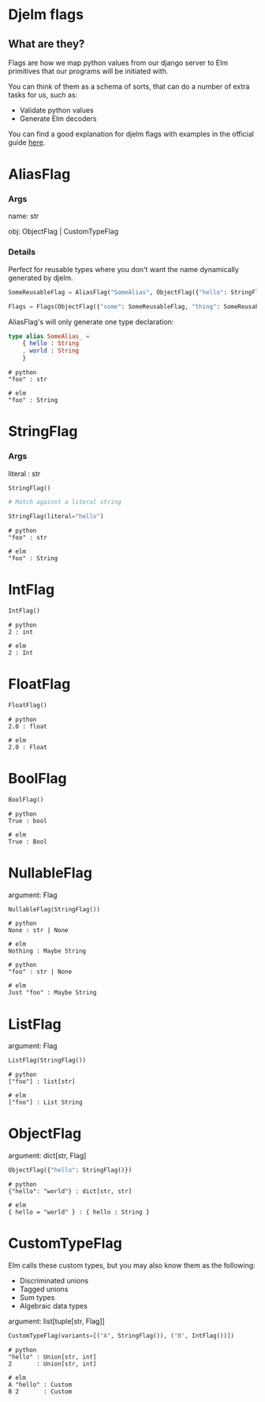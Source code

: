 # Djelm flags

## What are they?

Flags are how we map python values from our django server to Elm primitives that our programs will be initiated with.

You can think of them as a schema of sorts, that can do a number of extra tasks for us, such as:

- Validate python values
- Generate Elm decoders

You can find a good explanation for djelm flags with examples in the official guide [here](https://github.com/Confidenceman02/django-elm?tab=readme-ov-file#flags).

# AliasFlag

### Args

name: str

obj: ObjectFlag | CustomTypeFlag

### Details

Perfect for reusable types where you don't want the name dynamically generated by djelm.

```python
SomeReusableFlag = AliasFlag("SomeAlias", ObjectFlag({"hello": StringFlag(),"world": StringFlag()}))

Flags = Flags(ObjectFlag({"some": SomeReusableFlag, "thing": SomeReusableFlag})
```

AliasFlag's will only generate one type declaration:

```elm
type alias SomeAlias_ =
    { hello : String
    , world : String
    }
```

```
# python
"foo" : str

# elm
"foo" : String
```

# StringFlag

### Args

literal : str

```python
StringFlag()

# Match against a literal string

StringFlag(literal="hello")
```

```
# python
"foo" : str

# elm
"foo" : String
```

# IntFlag

```python
IntFlag()
```

```
# python
2 : int

# elm
2 : Int
```

# FloatFlag

```python
FloatFlag()
```

```
# python
2.0 : float

# elm
2.0 : Float
```

# BoolFlag

```python
BoolFlag()
```

```
# python
True : bool

# elm
True : Bool
```

# NullableFlag

argument: Flag

```python
NullableFlag(StringFlag())
```

```
# python
None : str | None

# elm
Nothing : Maybe String

# python
"foo" : str | None

# elm
Just "foo" : Maybe String
```

# ListFlag

argument: Flag

```python
ListFlag(StringFlag())
```

```
# python
["foo"] : list[str]

# elm
["foo"] : List String
```

# ObjectFlag

argument: dict[str, Flag]

```python
ObjectFlag({"hello": StringFlag()})
```

```
# python
{"hello": "world"} : dict[str, str]

# elm
{ hello = "world" } : { hello : String }
```

# CustomTypeFlag

Elm calls these custom types, but you may also know them as the following:

- Discriminated unions
- Tagged unions
- Sum types
- Algebraic data types

argument: list[tuple[str, Flag]]

```python
CustomTypeFlag(variants=[("A", StringFlag()), ("B", IntFlag())])
```

```
# python
"hello" : Union[str, int]
2       : Union[str, int]

# elm
A "hello" : Custom
B 2       : Custom
```
